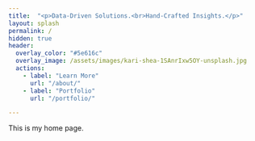 ```yaml
---
title:  "<p>Data-Driven Solutions.<br>Hand-Crafted Insights.</p>"
layout: splash
permalink: /
hidden: true
header:
  overlay_color: "#5e616c"
  overlay_image: /assets/images/kari-shea-1SAnrIxw5OY-unsplash.jpg
  actions: 
    - label: "Learn More"
      url: "/about/" 
    - label: "Portfolio"
      url: "/portfolio/"

---
```


This is my home page.

